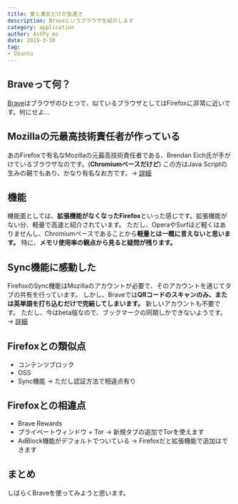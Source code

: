 ```yaml
---
title: 愛と勇気だけが友達さ
description: Braveというブラウザを紹介します
category: application
author: AstPy_ms
date: 2019-3-10
tag:
- Ubuntu
---
```


## Braveって何？
[Brave](https://brave.com/)はブラウザのひとつで、似ているブラウザとしてはFirefoxに非常に近いです。何にせよ...

## Mozillaの元最高技術責任者が作っている
あのFirefoxで有名なMozillaの元最高技術責任者である、Brendan Eich氏が手がけているブラウザなのです。(**Chromiumベースだけど**)
この方はJava Scriptの生みの親でもあり、かなり有名なお方です。→ [詳細](https://ja.wikipedia.org/wiki/ブレンダン・アイク)

## 機能
機能面としては、**拡張機能がなくなったFirefox**といった感じです。拡張機能がない分、軽量で高速と紹介されています。
ただし、OperaやSurfほど軽くはありませんし、Chromiumベースであることから**軽量とは一概に言えないと思います。** 特に、**メモリ使用率の観点から見ると疑問が残ります。**

## Sync機能に感動した
FirefoxのSync機能はMozillaのアカウントが必要で、そのアカウントを通じてタブの共有を行っています。
しかし、Braveでは**QRコードのスキャンのみ、または英単語を打ち込むだけで完結してしまいます。** 新しいアカウントも不要です。
ただし、今はbeta版なので、ブックマークの同期しかできないようです。→ [詳細](https://support.brave.com/hc/en-us/articles/360021218111-How-do-I-set-up-Sync-)

## Firefoxとの類似点
- コンテンツブロック
- OSS
- Sync機能
→ ただし認証方法で相違点有り

## Firefoxとの相違点
- Brave Rewards
- プライベートウィンドウ + Tor
→ 新規タブの追加でTorを使えます
- AdBlock機能がデフォルトでついている
→ Firefoxだと拡張機能で追加はできます

## まとめ
しばらくBraveを使ってみようと思います。
